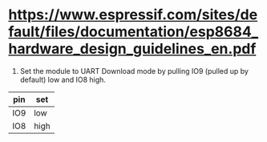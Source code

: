 

# https://www.espressif.com/sites/default/files/documentation/esp8684_hardware_design_guidelines_en.pdf

1. Set the module to UART Download mode by pulling IO9 (pulled up by default) low and IO8 high.

| pin | set  |
| --- | ---- |
| IO9 | low  |
| IO8 | high |
